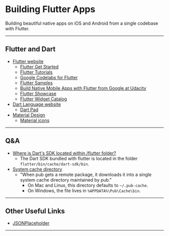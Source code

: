 # Building Flutter Apps
Building beautiful native apps on iOS and Android from a single codebase with Flutter.

---
## Flutter and Dart
* [Flutter website](https://flutter.io/)
  * [Flutter Get Started](https://flutter.io/docs/get-started/install)
  * [Flutter Tutorials](https://flutter.io/docs/reference/tutorials)
  * [Google Codelabs for Flutter](https://flutter.io/docs/codelabs)
  * [Flutter Samples](https://github.com/flutter/samples/blob/master/INDEX.md)
  * [Build Native Mobile Apps with Flutter from Google at Udacity](https://classroom.udacity.com/courses/ud905)
  * [Flutter Showcase](https://flutter.io/showcase)
  * [Flutter Widget Catalog](https://flutter.io/docs/development/ui/widgets)
* [Dart Language website](https://www.dartlang.org/)
  * [Dart Pad](https://dartpad.dartlang.org/)
* [Material Design](https://material.io/)
  * [Material icons](https://material.io/tools/icons)

---
## Q&A
* [Where is Dart's SDK located within /flutter folder?](https://stackoverflow.com/questions/50321966/where-is-darts-sdk-located-within-flutter-folder)  
  * The Dart SDK bundled with flutter is located in the folder `flutter/bin/cache/dart-sdk/bin`.
* [System cache directory](https://www.dartlang.org/tools/pub/glossary#system-cache)
  * "When pub gets a remote package, it downloads it into a single system cache directory maintained by pub."
    * On Mac and Linux, this directory defaults to `~/.pub-cache`.
    * On Windows, the file lives in `%APPDATA%\Pub\Cache\bin`.

---
## Other Useful Links
* [JSONPlaceholder](https://jsonplaceholder.typicode.com/)

---

